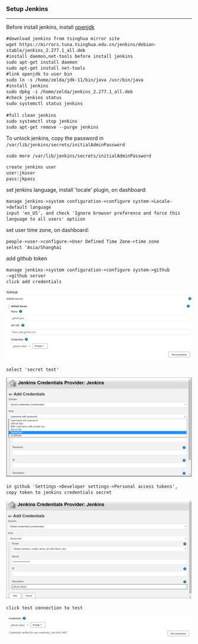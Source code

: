 ### Setup Jenkins
***
Before install jenkins, install [openjdk](../../doc/develop/java.md)  

```shell
#download jenkins from tsinghua mirror site
wget https://mirrors.tuna.tsinghua.edu.cn/jenkins/debian-stable/jenkins_2.277.1_all.deb
#install daemon,net-tools before install jenkins
sudo apt-get install daemon
sudo apt-get install net-tools
#link openjdk to user bin
sudo ln -s /home/zelda/jdk-11/bin/java /usr/bin/java
#install jenkins
sudo dpkg -i /home/zelda/jenkins_2.277.1_all.deb
#check jenkins status
sudo systemctl status jenkins

#full clean jenkins
sudo systemctl stop jenkins
sudo apt-get remove --purge jenkins
```
  
  
To unlock jenkins, copy the password in `/var/lib/jenkins/secrets/initialAdminPassword`
```shell
sudo more /var/lib/jenkins/secrets/initialAdminPassword
``` 
```
create jenkins user  
user:jkuser  
pass:jkpass  
```

set jenkins language, install 'locale' plugin, on dashboard: 
``` 
manage jenkins->system configuration->configure system->Locale->default language  
input 'en_US', and check 'Ignore browser preference and force this language to all users' optiion
```

set user time zone, on dashboard:  
```
people->user->configure->User Defined Time Zone->time zone
select 'Asia/Shanghai
```

add github token
```
manage jenkins->system configuration->configure system->github
->github server
click add credentials 
```
![jenkins_github](../../images/cicd/jenkins/jenkins_github.png)  
```
select 'secret text'  
```
![jenkins_github_token1](../../images/cicd/jenkins/jenkins_github_token1.png)  
```
in github 'Settings->Developer settings->Personal access tokens', 
copy token to jenkins credentials secret 
```
![jenkins_github_token2](../../images/cicd/jenkins/jenkins_github_token2.png)
```
click test connection to test  
```
![jenkins_github_token3](../../images/cicd/jenkins/jenkins_github_token3.png)  
